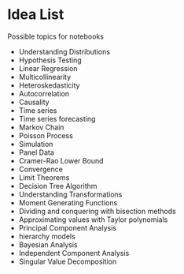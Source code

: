 # Idea List

Possible topics for notebooks

- Understanding Distributions
- Hypothesis Testing
- Linear Regression
- Multicollinearity
- Heteroskedasticity
- Autocorrelation
- Causality
- Time series
- Time series forecasting
- Markov Chain
- Poisson Process
- Simulation
- Panel Data
- Cramer-Rao Lower Bound
- Convergence
- Limit Theorems
- Decision Tree Algorithm
- Understanding Transformations
- Moment Generating Functions
- Dividing and conquering with bisection methods
- Approximating values with Taylor polynomials
- Principal Component Analysis
- hierarchy models
- Bayesian Analysis
- Independent Component Analysis
- Singular Value Decomposition



